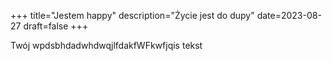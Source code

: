+++
title="Jestem happy"
description="Życie jest do dupy"
date=2023-08-27
draft=false
+++


Twój wpdsbhdadwhdwqjlfdakfWFkwfjqis tekst